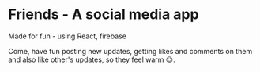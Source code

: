 # Friends - A social media app

Made for fun - using React, firebase

Come, have fun posting new updates, getting likes and comments on them and also like other's updates, so they feel warm 😉. 
